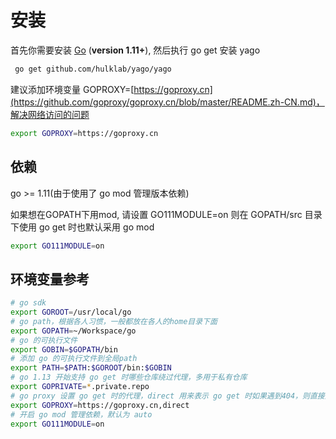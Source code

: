 # 安装

首先你需要安装 [Go](https://golang.org/) (**version 1.11+**), 然后执行 go get 安装 yago

```bash
 go get github.com/hulklab/yago/yago
```

建议添加环境变量 GOPROXY=[https://goproxy.cn](https://github.com/goproxy/goproxy.cn/blob/master/README.zh-CN.md)，解决网络访问的问题

```bash
export GOPROXY=https://goproxy.cn
```

## 依赖
go >= 1.11(由于使用了 go mod 管理版本依赖)

如果想在GOPATH下用mod, 请设置 GO111MODULE=on 则在 GOPATH/src 目录下使用 go get 时也默认采用 go mod

```bash
export GO111MODULE=on
```

## 环境变量参考

```bash
# go sdk
export GOROOT=/usr/local/go
# go path，根据各人习惯，一般都放在各人的home目录下面
export GOPATH=~/Workspace/go
# go 的可执行文件
export GOBIN=$GOPATH/bin
# 添加 go 的可执行文件到全局path 
export PATH=$PATH:$GOROOT/bin:$GOBIN
# go 1.13 开始支持 go get 时哪些仓库绕过代理，多用于私有仓库
export GOPRIVATE=*.private.repo
# go proxy 设置 go get 时的代理，direct 用来表示 go get 时如果遇到404，则直接走直连
export GOPROXY=https://goproxy.cn,direct
# 开启 go mod 管理依赖，默认为 auto
export GO111MODULE=on
```